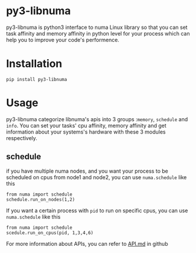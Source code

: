 # py3-libnuma
py3-libnuma is python3 interface to numa Linux library so that you can set task affinity and memory affinity in python
level for your process which can help you to improve your code's performence.

# Installation
    pip install py3-libnuma

# Usage
py3-libnuma categorize libnuma's apis into 3 groups :`memory`, `schedule` and `info`. You can set your tasks' cpu affinity, memory affinity and get information about your
systems's hardware with these 3 modules respectively.

## schedule
if you have multiple numa nodes, and you want your process to be scheduled on cpus from node1 and node2, you can use `numa.schedule` like this

    from numa import schedule
    schedule.run_on_nodes(1,2)

If you want a certain process with `pid` to run on specific cpus, you can use `numa.schedule` like this

    from numa import schedule
    scedule.run_on_cpus(pid, 1,3,4,6)

For more information about APIs, you can refer to [API.md](https://github.com/eedalong/pynuma/blob/main/API.md) in github

